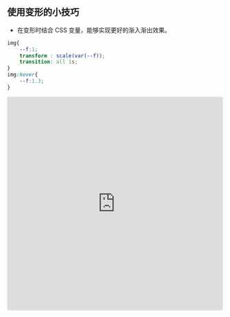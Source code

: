 ## 使用变形的小技巧

- 在变形时结合 CSS 变量，能够实现更好的渐入渐出效果。

```css
img{
	--f:1;
	transform : scale(var(--f));
	transition: all 1s;
}
img:hover{
	--f:1.3;
}
```

<iframe src=" https://codesandbox.io/embed/runtime-hooks-2l65pv?fontsize=14&hidenavigation=1&theme=dark"
     Style="width:100%; height: 500px; border: 0; border-radius: 4px; overflow: hidden;"
     Title="transform-demo 1"
     Allow="accelerometer; ambient-light-sensor; camera; encrypted-media; geolocation; gyroscope; hid; microphone; midi; payment; usb; vr; xr-spatial-tracking"
     Sandbox="allow-forms allow-modals allow-popups allow-presentation allow-same-origin allow-scripts"
   ></iframe>


